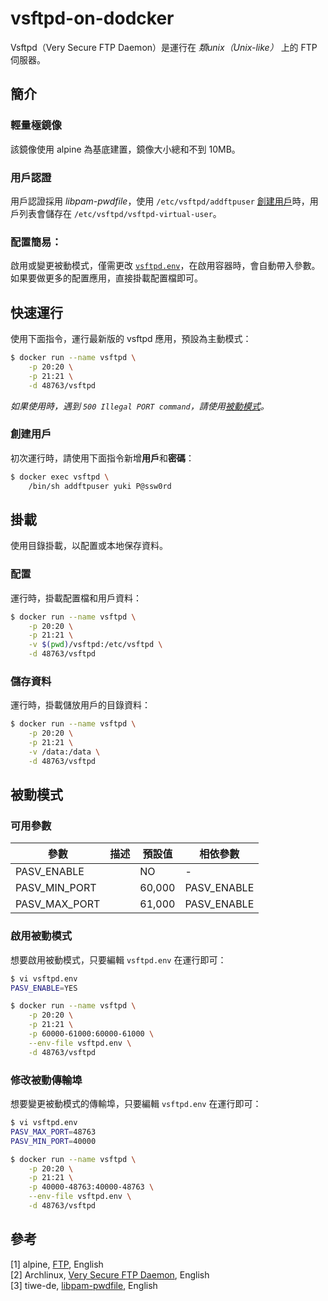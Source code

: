 # vsftpd-on-dodcker

Vsftpd（Very Secure FTP Daemon）是運行在 *類unix（Unix-like）* 上的 FTP 伺服器。

## 簡介

### 輕量極鏡像

該鏡像使用 alpine 為基底建置，鏡像大小總和不到 10MB。

### 用戶認證

用戶認證採用 *libpam-pwdfile*，使用 `/etc/vsftpd/addftpuser` [創建用戶](#創建用戶)時，用戶列表會儲存在 `/etc/vsftpd/vsftpd-virtual-user`。

### 配置簡易：

啟用或變更被動模式，僅需更改 [`vsftpd.env`](#被動模式)，在啟用容器時，會自動帶入參數。如果要做更多的配置應用，直接掛載配置檔即可。

## 快速運行

使用下面指令，運行最新版的 vsftpd 應用，預設為主動模式：

```bash
$ docker run --name vsftpd \
    -p 20:20 \
    -p 21:21 \
    -d 48763/vsftpd
```

*如果使用時，遇到 `500 Illegal PORT command`，請使用[被動模式](#被動模式)。*

### 創建用戶

初次運行時，請使用下面指令新增**用戶**和**密碼**：

```bash
$ docker exec vsftpd \
    /bin/sh addftpuser yuki P@ssw0rd
```

## 掛載

使用目錄掛載，以配置或本地保存資料。

### 配置

運行時，掛載配置檔和用戶資料：

```bash
$ docker run --name vsftpd \
    -p 20:20 \
    -p 21:21 \
    -v $(pwd)/vsftpd:/etc/vsftpd \
    -d 48763/vsftpd
```

### 儲存資料

運行時，掛載儲放用戶的目錄資料：

```bash
$ docker run --name vsftpd \
    -p 20:20 \
    -p 21:21 \
    -v /data:/data \
    -d 48763/vsftpd
```

## 被動模式

### 可用參數

| 參數 | 描述 | 預設值 | 相依參數 |
| -- | -- | -- | -- |
| PASV_ENABLE |  | NO | - |
| PASV_MIN_PORT |  | 60,000 | PASV_ENABLE |
| PASV_MAX_PORT |  | 61,000 | PASV_ENABLE |

### 啟用被動模式

想要啟用被動模式，只要編輯 `vsftpd.env` 在運行即可：

```bash
$ vi vsftpd.env
PASV_ENABLE=YES

$ docker run --name vsftpd \
    -p 20:20 \
    -p 21:21 \
    -p 60000-61000:60000-61000 \
    --env-file vsftpd.env \
    -d 48763/vsftpd
```

### 修改被動傳輸埠

想要變更被動模式的傳輸埠，只要編輯 `vsftpd.env` 在運行即可：

```bash
$ vi vsftpd.env
PASV_MAX_PORT=48763
PASV_MIN_PORT=40000

$ docker run --name vsftpd \
    -p 20:20 \
    -p 21:21 \
    -p 40000-48763:40000-48763 \
    --env-file vsftpd.env \
    -d 48763/vsftpd
```

## 參考

[1] alpine, [FTP](https://wiki.alpinelinux.org/wiki/FTP), English  
[2] Archlinux, [Very Secure FTP Daemon](https://wiki.archlinux.org/index.php/Very_Secure_FTP_Daemon), English  
[3] tiwe-de, [libpam-pwdfile](https://github.com/tiwe-de/libpam-pwdfile), English  


